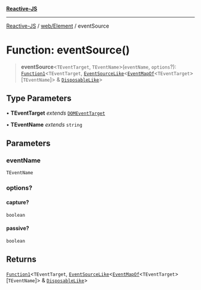 [**Reactive-JS**](../../../README.md)

***

[Reactive-JS](../../../README.md) / [web/Element](../README.md) / eventSource

# Function: eventSource()

> **eventSource**\<`TEventTarget`, `TEventName`\>(`eventName`, `options`?): [`Function1`](../../../functions/type-aliases/Function1.md)\<`TEventTarget`, [`EventSourceLike`](../../../computations/interfaces/EventSourceLike.md)\<[`EventMapOf`](../../type-aliases/EventMapOf.md)\<`TEventTarget`\>\[`TEventName`\]\> & [`DisposableLike`](../../../utils/interfaces/DisposableLike.md)\>

## Type Parameters

• **TEventTarget** *extends* [`DOMEventTarget`](../../type-aliases/DOMEventTarget.md)

• **TEventName** *extends* `string`

## Parameters

### eventName

`TEventName`

### options?

#### capture?

`boolean`

#### passive?

`boolean`

## Returns

[`Function1`](../../../functions/type-aliases/Function1.md)\<`TEventTarget`, [`EventSourceLike`](../../../computations/interfaces/EventSourceLike.md)\<[`EventMapOf`](../../type-aliases/EventMapOf.md)\<`TEventTarget`\>\[`TEventName`\]\> & [`DisposableLike`](../../../utils/interfaces/DisposableLike.md)\>
